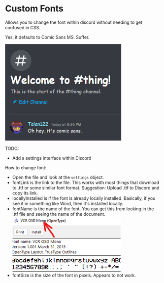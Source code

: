 # Custom Fonts
Allows you to change the font within discord without needing to get confused in CSS.

Yes, it defaults to Comic Sans MS. Suffer.

![preview](/plugins/CustomFonts/images/preview.png)

TODO:
   - Add a settings interface within Discord


How to change font:
  - Open the file and look at the `settings` object.
  - fontLink is the link to the file. This works with most things that download to .ttf or some similar font format. Suggestion: Upload .ttf to Discord and copy its link.
  - locallyInstalled is if the font is already locally installed. Basically, if you see it in something like Word, then it's installed locally.
  - fontName is the name of the font. You can get this from looking in the .ttf file and seeing the name of the document.
  ![font](/plugins/CustomFonts/images/font.png)
  - fontSize is the size of the font in pixels. Appears to not work.